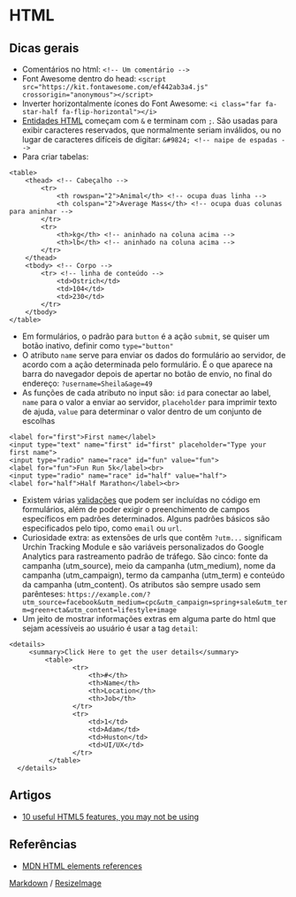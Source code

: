 # HTML

## Dicas gerais
* Comentários no html: `<!-- Um comentário -->`
* Font Awesome dentro do head: `<script src="https://kit.fontawesome.com/ef442ab3a4.js" crossorigin="anonymous"></script>`
* Inverter horizontalmente ícones do Font Awesome: `<i class="far fa-star-half fa-flip-horizontal"></i>`
* [Entidades HTML](https://dev.w3.org/html5/html-author/charref) começam com `&` e terminam com `;`. São usadas ​​para exibir caracteres reservados, que normalmente seriam inválidos, ou no lugar de caracteres difíceis de digitar: `&#9824; <!-- naipe de espadas -->`
* Para criar tabelas:
```
<table> 
    <thead> <!-- Cabeçalho -->
        <tr>
            <th rowspan="2">Animal</th> <!-- ocupa duas linha -->
            <th colspan="2">Average Mass</th> <!-- ocupa duas colunas para aninhar -->
        </tr>
        <tr>
            <th>kg</th> <!-- aninhado na coluna acima -->
            <th>lb</th> <!-- aninhado na coluna acima -->
        </tr>
    </thead>
    <tbody> <!-- Corpo -->
        <tr> <!-- linha de conteúdo -->
            <td>Ostrich</td>
            <td>104</td>
            <td>230</td>
        </tr>
    </tbody>
</table>
```
* Em formulários, o padrão para `button` é a ação `submit`, se quiser um botão inativo, definir como `type="button"`
* O atributo `name` serve para enviar os dados do formulário ao servidor, de acordo com a ação determinada pelo formulário. É o que aparece na barra do navegador depois de apertar no botão de envio, no final do endereço: `?username=Sheila&age=49`
* As funções de cada atributo no input são: `id` para conectar ao label, `name` para o valor a enviar ao servidor, `placeholder` para imprimir texto de ajuda, `value` para determinar o valor dentro de um conjunto de escolhas
```
<label for="first">First name</label>
<input type="text" name="first" id="first" placeholder="Type your first name">
<input type="radio" name="race" id="fun" value="fun">
<label for="fun">Fun Run 5k</label><br>
<input type="radio" name="race" id="half" value="half">
<label for="half">Half Marathon</label><br>
```
* Existem várias [validações](https://developer.mozilla.org/pt-BR/docs/Web/Guide/HTML/Forms/Form_validation) que podem ser incluídas no código em formulários, além de poder exigir o preenchimento de campos específicos em padrões determinados. Alguns padrões básicos são especificados pelo tipo, como `email` ou `url`.
* Curiosidade extra: as extensões de urls que contêm `?utm...` significam Urchin Tracking Module e são variáveis personalizados do Google Analytics para rastreamento padrão de tráfego. São cinco: fonte da campanha (utm_source), meio da campanha (utm_medium), nome da campanha (utm_campaign), termo da campanha (utm_term) e conteúdo da campanha (utm_content). Os atributos são sempre usado sem parênteses: `https://example.com/?utm_source=facebook&utm_medium=cpc&utm_campaign=spring+sale&utm_term=green+cta&utm_content=lifestyle+image`
* Um jeito de mostrar informações extras em alguma parte do html que sejam acessíveis ao usuário é usar a tag `detail`:
```
<details>
     <summary>Click Here to get the user details</summary>
         <table>
                <tr>
                    <th>#</th>
                    <th>Name</th>
                    <th>Location</th>
                    <th>Job</th>
                </tr>
                <tr>
                    <td>1</td>
                    <td>Adam</td>
                    <td>Huston</td>
                    <td>UI/UX</td>
                </tr>
          </table>
  </details>
```

## Artigos
* [10 useful HTML5 features, you may not be using](https://blog.greenroots.info/10-useful-html5-features-you-may-not-be-using-ckdua7ql300l1m3s1ez7teshc)

## Referências
* [MDN HTML elements references](https://developer.mozilla.org/en-US/docs/Web/HTML/Element)

[Markdown](https://guides.github.com/features/mastering-markdown/) / [ResizeImage](https://resizeimage.net/)
